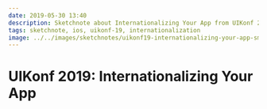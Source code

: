 ```yaml
---
date: 2019-05-30 13:40
description: Sketchnote about Internationalizing Your App from UIKonf 2019
tags: sketchnote, ios, uikonf-19, internationalization
image: ../../images/sketchnotes/uikonf19-internationalizing-your-app-small.jpg
---
```


# UIKonf 2019: Internationalizing Your App
